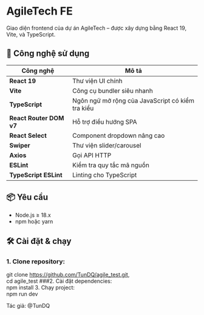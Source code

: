 # AgileTech FE

Giao diện frontend của dự án AgileTech – được xây dựng bằng React 19, Vite, và TypeScript.

## 🚀 Công nghệ sử dụng

| Công nghệ | Mô tả |
|----------|-------|
| **React 19** | Thư viện UI chính |
| **Vite** | Công cụ bundler siêu nhanh |
| **TypeScript** | Ngôn ngữ mở rộng của JavaScript có kiểm tra kiểu |
| **React Router DOM v7** | Hỗ trợ điều hướng SPA |
| **React Select** | Component dropdown nâng cao |
| **Swiper** | Thư viện slider/carousel |
| **Axios** | Gọi API HTTP |
| **ESLint** | Kiểm tra quy tắc mã nguồn |
| **TypeScript ESLint** | Linting cho TypeScript |

## 📦 Yêu cầu

- Node.js ≥ 18.x
- npm hoặc yarn

## 🛠️ Cài đặt & chạy

### 1. Clone repository: 
git clone https://github.com/TunDQ/agile_test.git,  
cd agile_test
###2. Cài đặt dependencies:           
npm install
3. Chạy project:          
npm run dev

Tác giả: @TunDQ
